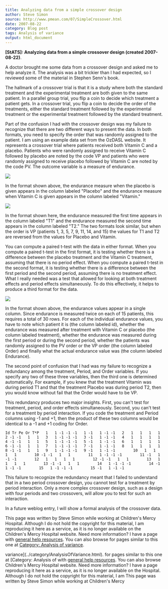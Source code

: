 ```yaml
---
title: Analyzing data from a simple crossover design
author: Steve Simon
source: http://www.pmean.com/07/SimpleCrossover.html
date: 2007-08-22
category: Blog post
tags: Analysis of variance
output: html_document
---
```

**[StATS]: Analyzing data from a simple crossover
design (created 2007-08-22)**.

A doctor brought me some data from a crossover design and asked me to
help analyze it. The analysis was a bit trickier than I had expected, so
I reviewed some of the material in Stephen Senn's book.

The hallmark of a crossover trial is that it is a study where both the
standard treatment and the experimental treatment are both given to the
same patient. In a parallel group trial, you flip a coin to decide which
treatment a patient gets. In a crossover trial, you flip a coin to
decide the order of the treatments, either the standard treatment
followed by the experimental treatment or the experimental treatment
followed by the standard treatment.

Part of the confusion I had with the crossover design was my failure to
recognize that there are two different ways to present the data. In both
formats, you need to specify the order that was randomly assigned to the
patient. I am using an example data set from the OzDASL website. It
represents a crossover trial where patients received both Vitamin C and
a placebo. Patients who were randomly assigned to receive Vitamin C
followed by placebo are noted by the code VP and patients who were
randomly assigned to receive placebo followed by Vitamin C are noted by
the code PV. The outcome variable is a measure of endurance.

![](http://www.pmean.com/images/images/07/SimpleCrossover01.gif)

In the format shown above, the endurance measure when the placebo is
given appears in the column labeled "Placebo" and the endurance
measure when Vitamin C is given appears in the column labeled
"Vitamin."

![](http://www.pmean.com/images/images/07/SimpleCrossover02.gif)

In the format shown here, the endurance measured the first time appears
in the column labeled "T1" and the endurance measured the second time
appears in the column labeled "T2." The two formats look similar, but
when the order is VP (patients 1, 3, 5, 7, 9, 11, 14, and 15) the values
for T1 and T2 are reversed from the values for Placebo and Vitamin.

You can compute a paired t-test with the data in either format. When you
compute a paired t-test in the first format, it is testing whether there
is a difference between the placebo treatment and the Vitamin C
treatment, assuming that there is no period effect. When you compute a
paired t-test in the second format, it is testing whether there is a
difference between the first period and the second period, assuming
there is no treatment effect. What I really needed was a test that
allowed for looking at both treatment effects and period effects
simultaneously. To do this effectively, it helps to produce a third
format for the data.

![](http://www.pmean.com/images/images/07/SimpleCrossover03.gif)

In the format shown above, the endurance values appear in a single
column. Since endurance is measured twice on each of 15 patients, this
requires a total of 30 rows. For each of the individual endurance
values, you have to note which patient it is (the column labeled id),
whether the endurance was measured after treatment with Vitamin C or
placebo (the column labeled treatment), whether the endurance was
measured during the first period or during the second period, whether
the patients was randomly assigned to the PV order or the VP order (the
column labeled Order) and finally what the actual endurance value was
(the column labeled Endurance).

The second point of confusion that I had was my failure to recognize a
redundancy among the treatment, Period, and Order variables. If you
specify any two of these three variables, then the third one is
determined automatically. For example, if you knew that the treatment
Vitamin was during period T1 and that the treatment Placebo was during
period T2, then you would know without fail that the Order would have to
be VP.

This redundancy produces two major insights. First, you can't test for
treatment, period, and order effects simultaneously. Second, you can't
test for a treatment by period interaction. If you code the treatment
and Period columns using -1 and +1, then the product of these two
columns would be identical to a -1 and +1 coding for Order.

`Id Tr Pe Or T*P   1   1 -1 -1 -1   1 -1   1 -1 -1   2   1   1   1   1   2 -1 -1   1   1   3   1 -1 -1 -1   3 -1   1 -1 -1   4   1   1   1   1   4 -1 -1   1   1   5   1 -1 -1 -1   5 -1   1 -1 -1   6   1   1   1   1   6 -1 -1   1   1   7   1 -1 -1 -1   7 -1   1 -1 -1   8   1   1   1   1   8 -1 -1   1   1   9   1 -1 -1 -1   9 -1   1 -1 -1        10   1   1   1   1        10 -1 -1   1   1        11   1 -1 -1 -1        11 -1   1 -1 -1        12   1   1   1   1        12 -1 -1   1   1        13   1   1   1   1        13 -1 -1   1   1        14   1 -1 -1 -1        14 -1   1 -1 -1        15   1 -1 -1 -1        15 -1   1 -1 -1`

This failure to recognize the redundancy meant that I failed to
understand that in a two period crossover design, you cannot test for a
treatment by period interaction. Only a more complex crossover design,
such as a design with four periods and two crossovers, will allow you to
test for such an interaction.

In a future weblog entry, I will show a formal analysis of the crossover
data.

This page was written by Steve Simon while working at Children's Mercy
Hospital. Although I do not hold the copyright for this material, I am
reproducing it here as a service, as it is no longer available on the
Children's Mercy Hospital website. Need more information? I have a page
with [general help resources](../GeneralHelp.html). You can also browse
for pages similar to this one at [Category: Analysis of
variance](../category/AnalysisOfVariance.html).
<!---More--->
variance](../category/AnalysisOfVariance.html).
for pages similar to this one at [Category: Analysis of
with [general help resources](../GeneralHelp.html). You can also browse
Children's Mercy Hospital website. Need more information? I have a page
reproducing it here as a service, as it is no longer available on the
Hospital. Although I do not hold the copyright for this material, I am
This page was written by Steve Simon while working at Children's Mercy

<!---Do not use
**[StATS]: Analyzing data from a simple crossover
This page was written by Steve Simon while working at Children's Mercy
Hospital. Although I do not hold the copyright for this material, I am
reproducing it here as a service, as it is no longer available on the
Children's Mercy Hospital website. Need more information? I have a page
with [general help resources](../GeneralHelp.html). You can also browse
for pages similar to this one at [Category: Analysis of
variance](../category/AnalysisOfVariance.html).
--->

